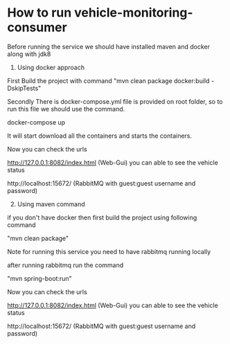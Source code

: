 # How to run vehicle-monitoring-consumer

Before running the service we should have installed maven and docker along with jdk8

1. Using docker approach

First Build the project with command "mvn clean package docker:build -DskipTests"

Secondly There is docker-compose.yml file is provided on root folder, so to run this file we should use the command.

docker-compose up

It will start download all the containers and starts the containers.

Now you can check the urls

http://127.0.0.1:8082/index.html  (Web-Gui) you can able to see the vehicle status

http://localhost:15672/  (RabbitMQ with guest:guest username and password)



2. Using maven command

if you don't have docker then first build the project using following command

"mvn clean package"

Note for running this service you need to have rabbitmq running locally

after running rabbitmq run the command

"mvn spring-boot:run"

Now you can check the urls

http://127.0.0.1:8082/index.html  (Web-Gui) you can able to see the vehicle status

http://localhost:15672/  (RabbitMQ with guest:guest username and password)
